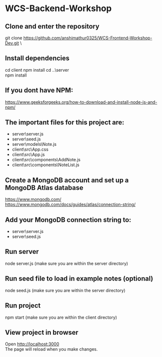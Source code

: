 # WCS-Backend-Workshop

## Clone and enter the repository
git clone https://github.com/anshimathur0325/WCS-Frontend-Workshop-Dev.git \

## Install dependencies
cd client
npm install
cd ..\server\
npm install

## If you dont have NPM: 
https://www.geeksforgeeks.org/how-to-download-and-install-node-js-and-npm/

## The important files for this project are:
- server\server.js
- server\seed.js
- server\models\Note.js
- client\src\App.css
- client\src\App.js
- client\src\components\AddNote.js
- client\src\components\NoteList.js

## Create a MongoDB account and set up a MongoDB Atlas database
https://www.mongodb.com/ \
https://www.mongodb.com/docs/guides/atlas/connection-string/

## Add your MongoDB connection string to:
- server\server.js
- server\seed.js

## Run server
node server.js 
(make sure you are within the server directory)

## Run seed file to load in example notes (optional)
node seed.js
(make sure you are within the server directory)

## Run project
npm start
(make sure you are within the client directory)

## View project in browser
Open [http://localhost:3000](http://localhost:3000)  \
The page will reload when you make changes.

  
